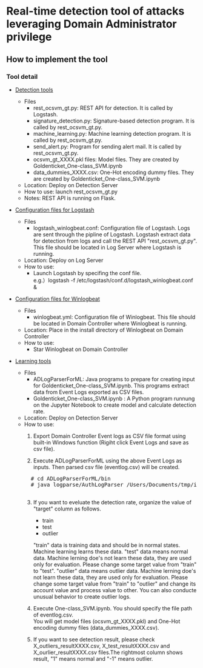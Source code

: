 # Real-time detection tool of attacks leveraging Domain Administrator privilege

## How to implement the tool
###	Tool detail
* <a href="https://github.com/sisoc-tokyo/Real-timeDetectionAD/tree/master/detectionTools">Detection tools</a>
    * Files
        * rest_ocsvm_gt.py: REST API for detection. It is called by Logstash.
        * signature_detection.py: Signature-based detection program. It is called by rest_ocsvm_gt.py.
        * machine_learning.py: Machine learning detection program. It is called by rest_ocsvm_gt.py.
        * send_alert.py: Program for sending alert mail. It is called by rest_ocsvm_gt.py.
        * ocsvm_gt_XXXX.pkl files: Model files. They are created by Goldenticket_One-class_SVM.ipynb
        * data_dummies_XXXX.csv: One-Hot encoding dummy files. They are created by Goldenticket_One-class_SVM.ipynb
    * Location: Deploy on Detection Server
    * How to use: launch rest_ocsvm_gt.py 
    * Notes: REST API is running on Flask.

* <a href="https://github.com/sisoc-tokyo/Real-timeDetectionAD/tree/master/logstash">Configuration files for Logstash</a>
    * Files
        * logstash_winlogbeat.conf: Configuration file of Logstash. Logs are sent through the pipline of Logstash. Logstash extract data for detection from logs and call the REST API "rest_ocsvm_gt.py".<br/>
        This file should be located in Log Server where Logstash is running. 
    * Location: Deploy on Log Server
    * How to use: 
        * Launch Logstash by specifing the conf file.<br/>
	    e.g.）logstash -f /etc/logstash/conf.d/logstash_winlogbeat.conf &<br/>

* <a href="https://github.com/sisoc-tokyo/Real-timeDetectionAD/tree/master/winlogbeat">Configuration files for Winlogbeat</a>
    * Files
        * winlogbeat.yml: Configuration file of Winlogbeat. This file should be located in Domain Controller where Winlogbeat is running. 
    * Location: Place in the install directory of Winlogbeat on Domain Controller
    * How to use: 
	    * Star Winlogbeat on Domain Controller
 
* <a href="https://github.com/sisoc-tokyo/Real-timeDetectionAD/tree/master/learningTools">Learning tools</a>
    * Files
        * ADLogParserForML: Java programs to prepare for creating input for Goldenticket_One-class_SVM.ipynb. This programs extract data from Event Logs exported as CSV files.
        * Goldenticket_One-class_SVM.ipynb : A Python program runnung on the Jupyter Notebook to create model and calculate detection rate.
    * Location: Deploy on Detection Server
    * How to use: 
        1. Export Domain Controller Event logs as CSV file format using built-in Windows function (Rigiht click Event Logs and save as csv file).
        
        2. Execute ADLogParserForML using the above Event Logs as inputs. Then parsed csv file (eventlog.csv) will be created.<br/>
        <pre>
        # cd ADLogParserForML/bin
        # java logparse/AuthLogParser /Users/Documents/tmp/input /Users/marikof/Documents/tmp/output  /Users/Documents/tmp/input/command.txt /Users/marikof/Documents/tmp/input/adminlist.txt
        </pre>
        3. If you want to eveluate the detection rate, organize the value of "target" column as follows.
            * train
            * test
            * outlier
                        
            "train" data is training data and should be in normal states. Machine learning learns these data.
            "test" data means normal data. Machine lerning doe's not learn these data, they are used only for evaluation. Please change some target value from "train" to "test".
            "outlier" data means outlier data. Machine lerning doe's not learn these data, they are used only for evaluation. Please change some target value from "train" to "outlier" and change its account value and process value to other. You can also conducte unusual behavior to create outlier logs.
          
        4. Execute One-class_SVM.ipynb. You should specify the file path of eventlog.csv. <br/>
            You will get model files (ocsvm_gt_XXXX.pkl) and One-Hot encoding dummy files (data_dummies_XXXX.csv).
            
        5. If you want to see detection result, please check X_outliers_resultXXXX.csv, X_test_resultXXXX.csv and X_ourlier_resultXXXX.csv files.The rightmost column shows result, "1" means normal and "-1" means outlier.


  
